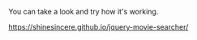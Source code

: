 You can take a look and try how it's working.

https://shinesincere.github.io/jquery-movie-searcher/

